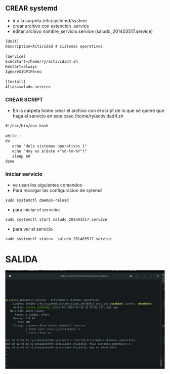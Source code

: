 
## CREAR  systemd

 -  ir a la carpeta  /etc/systemd/system
 -  crear archivo con extencion .service
 - editar archivo nombre_servicio.service (saludo_201403517.service)
 ```
 [Unit]
Description=Actividad 4 sistemas operativos

[Service]
ExecStart=/home/ry/actividad4.sh
Restart=always
IgnoreSIGPIPE=no

[Install]
Alias=saludo.service
 ```
 

 

### CREAR SCRIPT 
- En la carpeta home crear el archivo con el script de lo que se quiere que haga el servicio en este caso /home/ry/actividad4.sh
 ```
 #!/usr/bin/env bash

while : 
do
	echo "Hola sistemas operativos 1"
    echo "Hoy es $(date +"%d-%m-%Y")"
	sleep 60
done
 ```

### Iniciar servicio

- se usan los siguientes comandos
- Para recargar las configuracion de sytemd
```
sudo systemctl daemon-reload
```
- para iniciar el servicio:
```
sudo systemctl start saludo_201403517.service   
```
- para ver el servicio
```
sudo systemctl status  saludo_201403517.service    
```
# SALIDA
![salida de servicio](imagenes/systemd.png)
